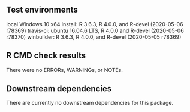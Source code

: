 ## Test environments
local Windows 10 x64 install: R 3.6.3, R 4.0.0, and R-devel (2020-05-06 r78369)
travis-ci: ubuntu 16.04.6 LTS, R 4.0.0 and R-devel (2020-05-06 r78370)
winbuilder: R 3.6.3, R 4.0.0, and R-devel (2020-05-05 r78369)


## R CMD check results
There were no ERRORs, WARNINGs, or NOTEs.


## Downstream dependencies
There are currently no downstream dependencies for this package.
